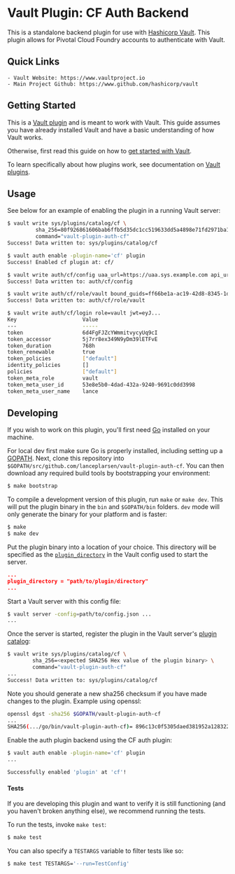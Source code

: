 # Vault Plugin: CF Auth Backend

This is a standalone backend plugin for use with [Hashicorp Vault](https://www.github.com/hashicorp/vault).
This plugin allows for Pivotal Cloud Foundry accounts to authenticate with Vault.


## Quick Links
    - Vault Website: https://www.vaultproject.io
    - Main Project Github: https://www.github.com/hashicorp/vault

## Getting Started

This is a [Vault plugin](https://www.vaultproject.io/docs/internals/plugins.html)
and is meant to work with Vault. This guide assumes you have already installed Vault
and have a basic understanding of how Vault works.

Otherwise, first read this guide on how to [get started with Vault](https://www.vaultproject.io/intro/getting-started/install.html).

To learn specifically about how plugins work, see documentation on [Vault plugins](https://www.vaultproject.io/docs/internals/plugins.html).

## Usage

See below for an example of enabling the plugin in a running Vault server:

```sh
$ vault write sys/plugins/catalog/cf \
         sha_256=80f926861606bab6ffb5d35dc1cc519633dd5a4898e71fd2971ba1a7ee9e0cf3 \
         command="vault-plugin-auth-cf"
Success! Data written to: sys/plugins/catalog/cf

$ vault auth enable -plugin-name='cf' plugin
Success! Enabled cf plugin at: cf/

$ vault write auth/cf/config uaa_url=https://uaa.sys.example.com api_url=https://api.sys.example.com
Success! Data written to: auth/cf/config

$ vault write auth/cf/role/vault bound_guids=ff66be1a-ac19-42d8-8345-1db0e9957194
Success! Data written to: auth/cf/role/vault

$ vault write auth/cf/login role=vault jwt=eyJ...
Key                     Value
---                     -----
token                   6d4FgFJZcYWmmitvycyUq9cI
token_accessor          5j7rr8ex349N9yDm39lETFvE
token_duration          768h
token_renewable         true
token_policies          ["default"]
identity_policies       []
policies                ["default"]
token_meta_role         vault
token_meta_user_id      53e8e5b0-4dad-432a-9240-9691c0dd3998
token_meta_user_name    lance
```

## Developing

If you wish to work on this plugin, you'll first need
[Go](https://www.golang.org) installed on your machine.

For local dev first make sure Go is properly installed, including
setting up a [GOPATH](https://golang.org/doc/code.html#GOPATH).
Next, clone this repository into
`$GOPATH/src/github.com/lanceplarsen/vault-plugin-auth-cf`.
You can then download any required build tools by bootstrapping your
environment:

```sh
$ make bootstrap
```

To compile a development version of this plugin, run `make` or `make dev`.
This will put the plugin binary in the `bin` and `$GOPATH/bin` folders. `dev`
mode will only generate the binary for your platform and is faster:

```sh
$ make
$ make dev
```

Put the plugin binary into a location of your choice. This directory
will be specified as the [`plugin_directory`](https://www.vaultproject.io/docs/configuration/index.html#plugin_directory)
in the Vault config used to start the server.

```json
...
plugin_directory = "path/to/plugin/directory"
...
```

Start a Vault server with this config file:
```sh
$ vault server -config=path/to/config.json ...
...
```

Once the server is started, register the plugin in the Vault server's [plugin catalog](https://www.vaultproject.io/docs/internals/plugins.html#plugin-catalog):

```sh
$ vault write sys/plugins/catalog/cf \
        sha_256=<expected SHA256 Hex value of the plugin binary> \
        command="vault-plugin-auth-cf"
...
Success! Data written to: sys/plugins/catalog/cf
```

Note you should generate a new sha256 checksum if you have made changes
to the plugin. Example using openssl:

```sh
openssl dgst -sha256 $GOPATH/vault-plugin-auth-cf
...
SHA256(.../go/bin/vault-plugin-auth-cf)= 896c13c0f5305daed381952a128322e02bc28a57d0c862a78cbc2ea66e8c6fa1
```

Enable the auth plugin backend using the CF auth plugin:

```sh
$ vault auth enable -plugin-name='cf' plugin
...

Successfully enabled 'plugin' at 'cf'!
```

#### Tests

If you are developing this plugin and want to verify it is still
functioning (and you haven't broken anything else), we recommend
running the tests.

To run the tests, invoke `make test`:

```sh
$ make test
```

You can also specify a `TESTARGS` variable to filter tests like so:

```sh
$ make test TESTARGS='--run=TestConfig'
```
